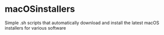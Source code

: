 # macOSinstallers
Simple .sh scripts that automatically download and install the latest macOS installers for various software
